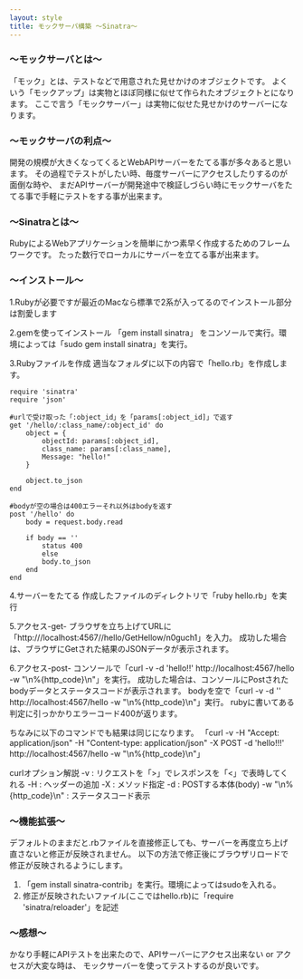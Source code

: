 ```yaml
---
layout: style
title: モックサーバ構築 〜Sinatra〜
---
```



<h3> 〜モックサーバとは〜 </h3>
「モック」とは、テストなどで用意された見せかけのオブジェクトです。
よくいう「モックアップ」は実物とほぼ同様に似せて作られたオブジェクトとになります。
ここで言う「モックサーバー」は実物に似せた見せかけのサーバーになります。

<h3> 〜モックサーバの利点〜 </h3>
開発の規模が大きくなってくるとWebAPIサーバーをたてる事が多々あると思います。
その過程でテストがしたい時、毎度サーバーにアクセスしたりするのが面倒な時や、
まだAPIサーバーが開発途中で検証しづらい時にモックサーバをたてる事で手軽にテストをする事が出来ます。

<h3> 〜Sinatraとは〜 </h3>
RubyによるWebアプリケーションを簡単にかつ素早く作成するためのフレームワークです。
たった数行でローカルにサーバーを立てる事が出来ます。

<h3> 〜インストール〜 </h3>

1.Rubyが必要ですが最近のMacなら標準で2系が入ってるのでインストール部分は割愛します

2.gemを使ってインストール
「gem install sinatra」 をコンソールで実行。環境によっては「sudo gem install sinatra」を実行。

3.Rubyファイルを作成
適当なフォルダに以下の内容で「hello.rb」を作成します。

    require 'sinatra'
    require 'json'

    #urlで受け取った「:object_id」を「params[:object_id]」で返す
    get '/hello/:class_name/:object_id' do
        object = {
            objectId: params[:object_id],
            class_name: params[:class_name],
            Message: "hello!"
        }

        object.to_json
    end

    #bodyが空の場合は400エラーそれ以外はbodyを返す
    post '/hello' do
        body = request.body.read

        if body == ''
            status 400
            else
            body.to_json
        end
    end

4.サーバーをたてる
作成したファイルのディレクトリで「ruby hello.rb」を実行

5.アクセス-get-
ブラウザを立ち上げてURLに「http:///localhost:4567//hello/GetHellow/n0guch1」を入力。
成功した場合は、ブラウザにGetされた結果のJSONデータが表示されます。

6.アクセス-post-
コンソールで「curl -v -d 'hello!!' http://localhost:4567/hello -w "\n%{http_code}\n"」を実行。
成功した場合は、コンソールにPostされたbodyデータとステータスコードが表示されます。
bodyを空で「curl -v -d '' http://localhost:4567/hello -w "\n%{http_code}\n"」実行。
rubyに書いてある判定に引っかかりエラーコード400が返ります。

ちなみに以下のコマンドでも結果は同じになります。
「curl -v -H "Accept: application/json" -H "Content-type: application/json" -X POST -d 'hello!!!' http://localhost:4567/hello -w "\n%{http_code}\n"」

curlオプション解説
-v : リクエストを「>」でレスポンスを「<」で表時してくれる
-H : ヘッダーの追加
-X : メソッド指定
-d : POSTする本体(body)
-w "\n%{http_code}\n" : ステータスコード表示


<h3> 〜機能拡張〜 </h3>
デフォルトのままだと.rbファイルを直接修正しても、サーバーを再度立ち上げ直さないと修正が反映されません。
以下の方法で修正後にブラウザリロードで修正が反映されるようにします。

1. 「gem install sinatra-contrib」を実行。環境によってはsudoを入れる。
2. 修正が反映されたいファイル(ここではhello.rb)に「require 'sinatra/reloader'」を記述

<h3> 〜感想〜 </h3>

かなり手軽にAPIテストを出来たので、APIサーバーにアクセス出来ない or アクセスが大変な時は、
モックサーバーを使ってテストするのが良いです。
